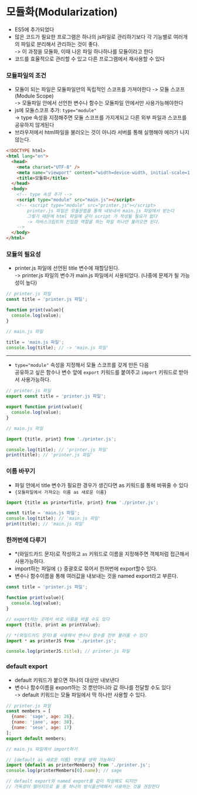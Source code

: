 # 모듈화(Modularization)
- ES5에 추가되었다  
- 많은 코드가 필요한 프로그램은 하나의 js파일로 관리하기보다 각 기능별로 여러개의 파일로 분리해서 관리하는 것이 좋다.  
  -> 이 과정을 모듈화, 이때 나온 파일 하나하나를 모듈이라고 한다  
- 코드를 효율적으로 관리할 수 있고 다른 프로그램에서 재사용할 수 있다  
### 모듈파일의 조건 
- 모듈이 되는 파일은 모듈파일만의 독립적인 스코프를 가져야한다 -> 모듈 스코프(Module Scope)  
  -> 모듈파일 안에서 선언한 변수나 함수는 모듈파일 안에서만 사용가능해야한다  
- js에 모듈스코프 추가: ```type="module"```  
  -> type 속성을 지정해주면 모듈 스코프를 가지게되고 다른 외부 파일과 스코프를 공유하지 않게된다
- 브라우저에서 html파일을 불러오는 것이 아니라 서버를 통해 실행해야 에러가 나지 않는다.  
```html
<!DOCTYPE html>
<html lang="en">
  <head>
    <meta charset="UTF-8" />
    <meta name="viewport" content="width=device-width, initial-scale=1.0" />
    <title>모듈화</title>
  </head>
  <body>
    <!-- type 속성 추가 -->
    <script type="module" src="main.js"></script>
    <!-- <script type="module" src="printer.js"></script> 
        printer.js 파일은 모듈문법을 통해 내보내서 main.js 파일에서 받는다
        그렇기 때문에 html 파일에 굳이 script 가 작성될 필요가 없다
        -> 자바스크립트의 진입점 역할을 하는 파일 하나만 불러오면 된다.
    -->
  </body>
</html>
```
### 모듈의 필요성
- printer.js 파일에 선언된 title 변수에 재할당된다.  
  -> printer.js 파일의 변수가 main.js 파일에서 사용되었다. (나중에 문제가 될 가능성이 높다)  
```javascript
// printer.js 파일
const title = 'printer.js 파일';

function print(value){
  console.log(value);
}
```  
```javascript
// main.js 파일

title = 'main.js 파일';
console.log(title); // -> 'main.js 파일'
```
-------------  
- ```type="module"``` 속성을 지정해서 모듈 스코프를 갖게 만든 다음  
    공유하고 싶은 함수나 변수 앞에 ```export``` 키워드를 붙여주고 ```import``` 키워드로 받아서 사용가능하다.
```javascript
// printer.js 파일
export const title = 'printer.js 파일';

export function print(value){
  console.log(value);
}
```  
```javascript
// main.js 파일

import {title, print} from './printer.js';

console.log(title); // 'printer.js 파일'
print(title); // 'printer.js 파일'
```
### 이름 바꾸기
- 파일 안에서 title 변수가 필요한 경우가 생긴다면 as 키워드를 통해 바꿔줄 수 있다  
- ```{모듈파일에서 가져오는 이름 as 새로운 이름}```  
```javascript
import {title as printerTitle, print} from './printer.js';

const title = 'main.js 파일';
console.log(title); // 'main.js 파일'
print(title); // 'main.js 파일'
```
### 한꺼번에 다루기
- *(와일드카드 문자)로 작성하고 ```as``` 키워드로 이름을 지정해주면 객체처럼 접근해서 사용가능하다.  
- import하는 파일에 ```{}``` 중괄호로 묶어서 한꺼번에 export할수 있다.  
- 변수나 함수이름을 통해 여러값을 내보내는 것을 named export라고 부른다.  
```javascript
const title = 'printer.js 파일';

function print(value){
  console.log(value);
}

// export하는 곳에서 바로 이름을 바꿀 수도 있다
export {title, print as printValue};
```
```javascript
// *(와일드카드 문자)를 사용해서 변수나 함수를 전부 불러올 수 있다
import * as printerJS from './printer.js';

console.log(printerJS.title); // printer.js 파일
```
### default export
- default 키워드가 붙으면 하나의 대상만 내보낸다  
- 변수나 함수이름을 export하는 것 뿐만아니라 값 하나를 전달할 수도 있다  
  -> default 키워드는 모듈 파일에서 딱 하나만 사용할 수 있다.
```javascript
// printer.js 파일
const members = [
  {name: 'sage', age: 26},
  {name: 'jane', age: 30},
  {name: 'sese', age: 17}
];
export default members;
```
```javascript
// main.js 파일에서 import하기

// {default as 새로운 이름} 부분을 생략 가능하다
import {default as printerMembers} from './printer.js';
console.log(printerMembers[0].name); // sage

// default export와 named export를 같이 작성해도 되지만
// 가독성이 떨어지므로 둘 중 하나의 방식을선택해서 사용하는 것을 권장한다
```
